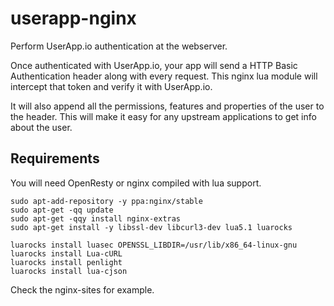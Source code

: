 userapp-nginx
=============

Perform UserApp.io authentication at the webserver.

Once authenticated with UserApp.io, your app will send a HTTP Basic Authentication header along with every request. This nginx lua module will intercept that token and verify it with UserApp.io.

It will also append all the permissions, features and properties of the user to the header. This will make it easy for any upstream applications to get info about the user.


## Requirements
You will need OpenResty or nginx compiled with lua support.

	sudo apt-add-repository -y ppa:nginx/stable
	sudo apt-get -qq update
	sudo apt-get -qqy install nginx-extras
	sudo apt-get install -y libssl-dev libcurl3-dev lua5.1 luarocks

	luarocks install luasec OPENSSL_LIBDIR=/usr/lib/x86_64-linux-gnu
	luarocks install Lua-cURL
	luarocks install penlight
	luarocks install lua-cjson

Check the nginx-sites for example.